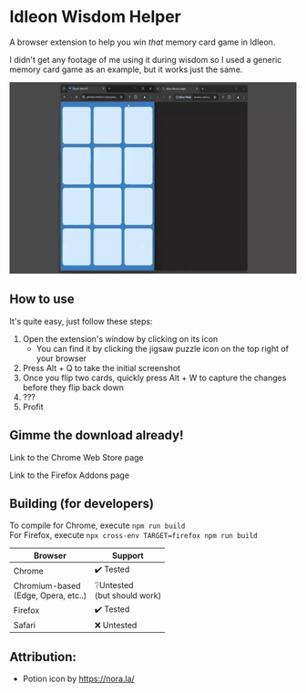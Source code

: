# Idleon Wisdom Helper
A browser extension to help you win *that* memory card game in Idleon.

I didn't get any footage of me using it during wisdom so I used a generic memory card game as an example, but it works just the same.

![example gif](https://github.com/arin-s/idleon-wisdom-helper/blob/main/example.gif?raw=true)

## How to use
It's quite easy, just follow these steps:
1. Open the extension's window by clicking on its icon
    - You can find it by clicking the jigsaw puzzle icon on the top right of your browser
2. Press Alt + Q to take the initial screenshot
3. Once you flip two cards, quickly press Alt + W to capture the changes before they flip back down
4. ???
5. Profit


## Gimme the download already!
Link to the Chrome Web Store page

Link to the Firefox Addons page

## Building (for developers)
To compile for Chrome, execute `npm run build`  
For Firefox, execute `npx cross-env TARGET=firefox npm run build`
<table>
  <thead>
    <tr>
      <th>Browser</th>
      <th>Support</th>
    </tr>
  </thead>
  <tbody>
    <tr>
      <td>Chrome</td>
      <td>✔️ Tested</td>
    </tr>
    <tr>
      <td>Chromium-based<br>(Edge, Opera, etc..)</td>
      <td>❔Untested<br>(but should work)</td>
    </tr>
    <tr>
    </tr>
    <tr>
      <td>Firefox</td>
      <td>✔️ Tested</td>
    </tr>
    <tr>
      <td>Safari</td>
      <td>❌ Untested</td>
    </tr>
  </tbody>
</table>

## Attribution:  
- Potion icon by https://nora.la/